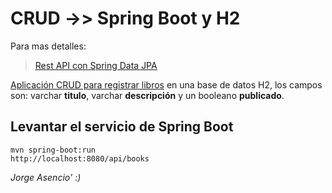 
# CRUD ->> Spring Boot y H2

Para mas detalles:
> [ Rest API con Spring Data JPA ](https://github.com/jasencio92/Rest-API-con-Spring-Data-JPA)

<u>Aplicación CRUD para registrar libros</u> en una base de datos H2,
los campos son: varchar <b>titulo</b>, varchar <b>descripción</b> y un booleano <b>publicado</b>.

## Levantar el servicio de Spring Boot
```
mvn spring-boot:run
http://localhost:8080/api/books
```

<i>Jorge Asencio' :)</i>

